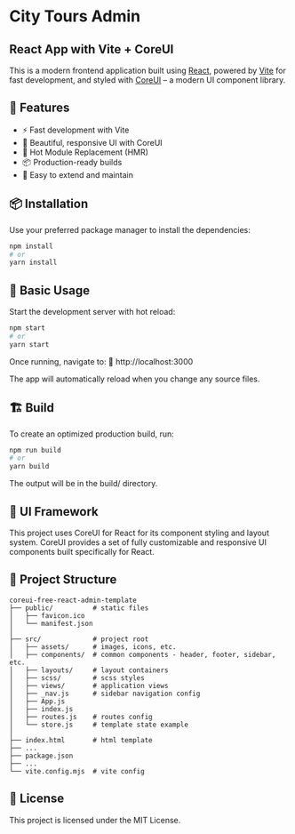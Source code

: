 # City Tours Admin

## React App with Vite + CoreUI

This is a modern frontend application built using [React](https://reactjs.org/), powered by [Vite](https://vitejs.dev/) for fast development, and styled with [CoreUI](https://coreui.io/react/) – a modern UI component library.

## 🚀 Features

- ⚡️ Fast development with Vite
- 💅 Beautiful, responsive UI with CoreUI
- 🔁 Hot Module Replacement (HMR)
- 📦 Production-ready builds
- 🧪 Easy to extend and maintain

## 📦 Installation

Use your preferred package manager to install the dependencies:

```bash
npm install
# or
yarn install
```

## 📌 Basic Usage

Start the development server with hot reload:

```bash
npm start
# or
yarn start
```

Once running, navigate to:
📍 http://localhost:3000

The app will automatically reload when you change any source files.

## 🏗️ Build

To create an optimized production build, run:

```bash
npm run build
# or
yarn build
```

The output will be in the build/ directory.

## 🎨 UI Framework

This project uses CoreUI for React for its component styling and layout system. CoreUI provides a set of fully customizable and responsive UI components built specifically for React.

## 📁 Project Structure

```
coreui-free-react-admin-template
├── public/          # static files
│   ├── favicon.ico
│   └── manifest.json
│
├── src/             # project root
│   ├── assets/      # images, icons, etc.
│   ├── components/  # common components - header, footer, sidebar, etc.
│   ├── layouts/     # layout containers
│   ├── scss/        # scss styles
│   ├── views/       # application views
│   ├── _nav.js      # sidebar navigation config
│   ├── App.js
│   ├── index.js
│   ├── routes.js    # routes config
│   └── store.js     # template state example
│
├── index.html       # html template
├── ...
├── package.json
├── ...
└── vite.config.mjs  # vite config
```

## 📄 License

This project is licensed under the MIT License.
